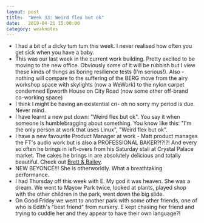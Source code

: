 ```yaml
---
layout: post
title:  "Week 33: Weird flex but ok"
date:   2019-04-21 15:00:00
category: weaknotes
---
```

* I had a bit of a dicky tum tum this week. I never realised how often you get sick when you have a baby.
* This was our last week in the current work building. Pretty excited to be moving to the new office. Obviously some of it will be rubbish but I view these kinds of things as boring resilience tests (I'm serious!). Also - nothing will compare to the suffering of the BERG move from the airy workshop space with skylights (now a WeWork) to the nylon carpet condemned Epworth House on City Road (now some other off-brand co-working space)
* I think I might be having an existential cri- oh no sorry my period is due. Never mind.
* I have learnt a new put down: "Weird flex but ok". You say it when someone is humblebragging about something. You know like this: "I'm the only person at work that uses Linux", "Weird flex but ok".
* I have a new favourite Product Manager at work - Matt product manages the FT's audio work but is also a PROFESSIONAL BAKER?!?!?! And every so often he brings in left-overs from his Saturday stall at Crystal Palace market. The cakes he brings in are absolutely delicious and totally beautiful. Check out [Brett & Bailey](https://shop.brettandbailey.co.uk/).
* NEW BEYONCÉ!!! She is otherworldly. What a breathtaking performance.
* I had Thursday off this week with E. My god it was heaven. She was a dream. We went to Mayow Park twice, looked at plants, played shop with the other children in the park, went down the big slide.
* On Good Friday we went to another park with some other friends, one of who is Edith's "best friend" from nursery. E kept chasing her friend and trying to cuddle her and they appear to have their own language?!
